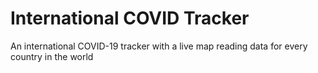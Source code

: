 # International COVID Tracker 

An international COVID-19 tracker with a live map reading data for every country in the world

